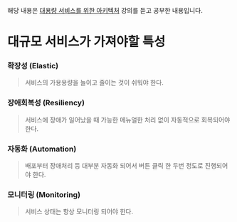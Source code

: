 해당 내용은 [대용량 서비스를 위한 아키텍처](https://fastcampus.app/courses/205143) 강의를 듣고 공부한 내용입니다.

# 대규모 서비스가 가져야할 특성

### 확장성 (Elastic)
> 서비스의 가용용량을 늘이고 줄이는 것이 쉬워야 한다.



### 장애회복성 (Resiliency)  
> 서비스에 장애가 일어났을 때 가능한 메뉴얼한 처리 없이 자동적으로 회복되어야 한다.

### 자동화 (Automation)  
> 배포부터 장애처리 등 대부분 자동화 되어서 버튼 클릭 한 두번 정도로 진행되어야 한다.

### 모니터링 (Monitoring)  
> 서비스 상태는 항상 모니터링 되어야 한다. 
